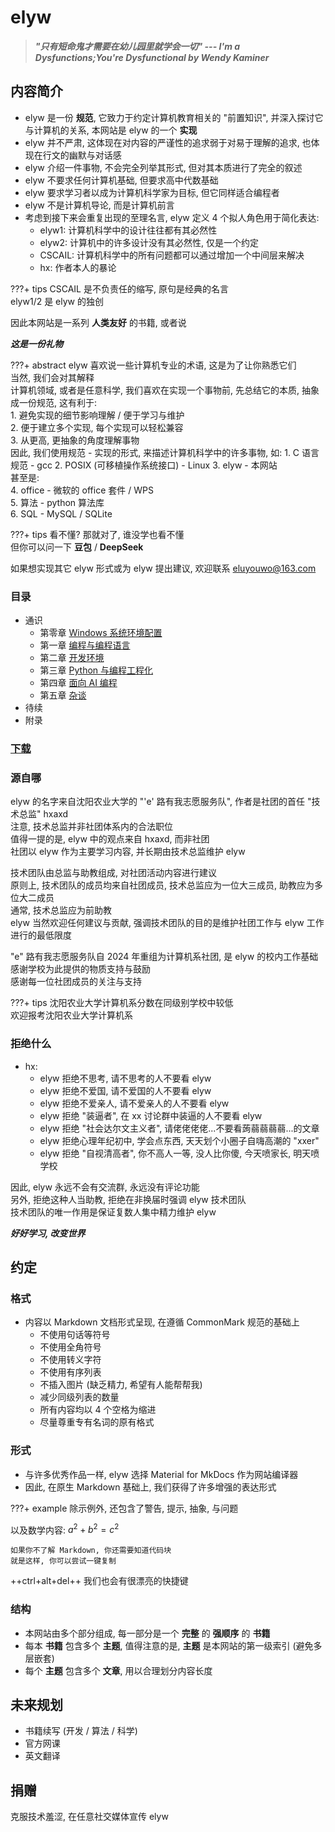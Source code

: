 # elyw

> _**"只有短命鬼才需要在幼儿园里就学会一切" --- I'm a Dysfunctions;You're Dysfunctional by Wendy Kaminer**_

## 内容简介

* elyw 是一份 **规范**, 它致力于约定计算机教育相关的 "前置知识", 并深入探讨它与计算机的关系, 本网站是 elyw 的一个 **实现**
* elyw 并不严肃, 这体现在对内容的严谨性的追求弱于对易于理解的追求, 也体现在行文的幽默与对话感
* elyw 介绍一件事物, 不会完全列举其形式, 但对其本质进行了完全的叙述
* elyw 不要求任何计算机基础, 但要求高中代数基础
* elyw 要求学习者以成为计算机科学家为目标, 但它同样适合编程者
* elyw 不是计算机导论, 而是计算机前言
* 考虑到接下来会重复出现的至理名言, elyw 定义 4 个拟人角色用于简化表达:
    * elyw1: 计算机科学中的设计往往都有其必然性
    * elyw2: 计算机中的许多设计没有其必然性, 仅是一个约定
    * CSCAIL: 计算机科学中的所有问题都可以通过增加一个中间层来解决
    * hx: 作者本人的暴论

???+ tips
    CSCAIL 是不负责任的缩写, 原句是经典的名言  
    elyw1/2 是 elyw 的独创

因此本网站是一系列 **人类友好** 的书籍, 或者说

_**这是一份礼物**_

???+ abstract
    elyw 喜欢说一些计算机专业的术语, 这是为了让你熟悉它们  
    当然, 我们会对其解释  
    计算机领域, 或者是任意科学, 我们喜欢在实现一个事物前, 先总结它的本质, 抽象成一份规范, 这有利于:  
    1. 避免实现的细节影响理解 / 便于学习与维护  
    2. 便于建立多个实现, 每个实现可以轻松兼容  
    3. 从更高, 更抽象的角度理解事物  
    因此, 我们使用规范 - 实现的形式, 来描述计算机科学中的许多事物, 如:
    1. C 语言规范 - gcc
    2. POSIX (可移植操作系统接口) - Linux
    3. elyw - 本网站  
    甚至是:  
    4. office - 微软的 office 套件 / WPS  
    5. 算法 - python 算法库  
    6. SQL - MySQL / SQLite

???+ tips
    看不懂? 那就对了, 谁没学也看不懂  
    但你可以问一下 **豆包** / **DeepSeek**

如果想实现其它 elyw 形式或为 elyw 提出建议, 欢迎联系 <eluyouwo@163.com>

### 目录

* 通识
    * 第零章 [Windows 系统环境配置]()
    * 第一章 [编程与编程语言]()
    * 第二章 [开发环境]()
    * 第三章 [Python 与编程工程化]()
    * 第四章 [面向 AI 编程]()
    * 第五章 [杂谈]()
* 待续
* 附录

### [下载](assets/elyw素材.rar)

### 源自哪

elyw 的名字来自沈阳农业大学的 "'e' 路有我志愿服务队", 作者是社团的首任 "技术总监" hxaxd  
注意, 技术总监并非社团体系内的合法职位  
值得一提的是, elyw 中的观点来自 hxaxd, 而非社团  
社团以 elyw 作为主要学习内容, 并长期由技术总监维护 elyw  

技术团队由总监与助教组成, 对社团活动内容进行建议  
原则上, 技术团队的成员均来自社团成员, 技术总监应为一位大三成员, 助教应为多位大二成员  
通常, 技术总监应为前助教  
elyw 当然欢迎任何建议与贡献, 强调技术团队的目的是维护社团工作与 elyw 工作进行的最低限度

"e" 路有我志愿服务队自 2024 年重组为计算机系社团, 是 elyw 的校内工作基础  
感谢学校为此提供的物质支持与鼓励  
感谢每一位社团成员的关注与支持

???+ tips
    沈阳农业大学计算机系分数在同级别学校中较低  
    欢迎报考沈阳农业大学计算机系

### 拒绝什么

* hx:
    * elyw 拒绝不思考, 请不思考的人不要看 elyw
    * elyw 拒绝不爱国, 请不爱国的人不要看 elyw
    * elyw 拒绝不爱亲人, 请不爱亲人的人不要看 elyw
    * elyw 拒绝 "装逼者", 在 xx 讨论群中装逼的人不要看 elyw
    * elyw 拒绝 "社会达尔文主义者", 请佬佬佬佬...不要看蒟蒻蒻蒻蒻...的文章
    * elyw 拒绝心理年纪初中, 学会点东西, 天天划个小圈子自嗨高潮的 "xxer"
    * elyw 拒绝 "自视清高者", 你不高人一等, 没人比你傻, 今天喷家长, 明天喷学校

因此, elyw 永远不会有交流群, 永远没有评论功能  
另外, 拒绝这种人当助教, 拒绝在非换届时强调 elyw 技术团队  
技术团队的唯一作用是保证复数人集中精力维护 elyw

_**好好学习, 改变世界**_

## 约定

### 格式

* 内容以 Markdown 文档形式呈现, 在遵循 CommonMark 规范的基础上
    * 不使用句话等符号
    * 不使用全角符号
    * 不使用转义字符
    * 不使用有序列表
    * 不插入图片 (缺乏精力, 希望有人能帮帮我)
    * 减少同级列表的数量
    * 所有内容均以 4 个空格为缩进
    * 尽量尊重专有名词的原有格式

### 形式

* 与许多优秀作品一样, elyw 选择 Material for MkDocs 作为网站编译器
* 因此, 在原生 Markdown 基础上, 我们获得了许多增强的表达形式

???+ example
    除示例外, 还包含了警告, 提示, 抽象, 与问题

以及数学内容: $a^2 + b^2 = c^2$

```text
如果你不了解 Markdown, 你还需要知道代码块
就是这样, 你可以尝试一键复制
```

++ctrl+alt+del++ 我们也会有很漂亮的快捷键

### 结构

* 本网站由多个部分组成, 每一部分是一个 **完整** 的 **强顺序** 的 **书籍**
* 每本 **书籍** 包含多个 **主题**, 值得注意的是, **主题** 是本网站的第一级索引 (避免多层嵌套)
* 每个 **主题** 包含多个 **文章**, 用以合理划分内容长度

## 未来规划

* 书籍续写 (开发 / 算法 / 科学)
* 官方网课
* 英文翻译

## 捐赠

克服技术羞涩, 在任意社交媒体宣传 elyw
